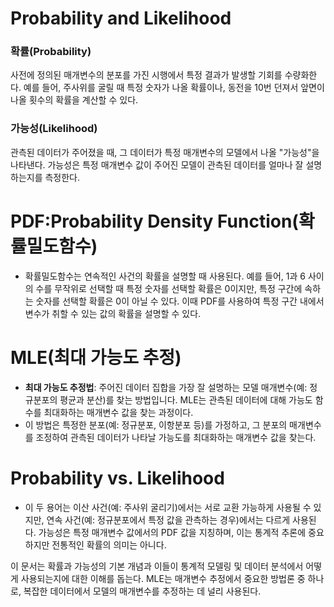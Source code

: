 
# Probability and Likelihood

### 확률(Probability)
사전에 정의된 매개변수의 분포를 가진 시행에서 특정 결과가 발생할 기회를 수량화한다. 예를 들어, 주사위를 굴릴 때 특정 숫자가 나올 확률이나, 동전을 10번 던져서 앞면이 나올 횟수의 확률을 계산할 수 있다.
### 가능성(Likelihood)
관측된 데이터가 주어졌을 때, 그 데이터가 특정 매개변수의 모델에서 나올 "가능성"을 나타낸다. 가능성은 특정 매개변수 값이 주어진 모델이 관측된 데이터를 얼마나 잘 설명하는지를 측정한다.

# PDF:Probability Density Function(확률밀도함수)

- 확률밀도함수는 연속적인 사건의 확률을 설명할 때 사용된다. 예를 들어, 1과 6 사이의 수를 무작위로 선택할 때 특정 숫자를 선택할 확률은 0이지만, 특정 구간에 속하는 숫자를 선택할 확률은 0이 아닐 수 있다. 이때 PDF를 사용하여 특정 구간 내에서 변수가 취할 수 있는 값의 확률을 설명할 수 있다.

# MLE(최대 가능도 추정)

- **최대 가능도 추정법**: 주어진 데이터 집합을 가장 잘 설명하는 모델 매개변수(예: 정규분포의 평균과 분산)를 찾는 방법입니다. MLE는 관측된 데이터에 대해 가능도 함수를 최대화하는 매개변수 값을 찾는 과정이다.
- 이 방법은 특정한 분포(예: 정규분포, 이항분포 등)를 가정하고, 그 분포의 매개변수를 조정하여 관측된 데이터가 나타날 가능도를 최대화하는 매개변수 값을 찾는다.

# Probability vs. Likelihood

- 이 두 용어는 이산 사건(예: 주사위 굴리기)에서는 서로 교환 가능하게 사용될 수 있지만, 연속 사건(예: 정규분포에서 특정 값을 관측하는 경우)에서는 다르게 사용된다. 가능성은 특정 매개변수 값에서의 PDF 값을 지칭하며, 이는 통계적 추론에 중요하지만 전통적인 확률의 의미는 아니다.

이 문서는 확률과 가능성의 기본 개념과 이들이 통계적 모델링 및 데이터 분석에서 어떻게 사용되는지에 대한 이해를 돕는다. MLE는 매개변수 추정에서 중요한 방법론 중 하나로, 복잡한 데이터에서 모델의 매개변수를 추정하는 데 널리 사용된다.